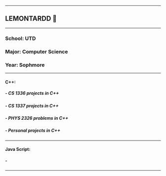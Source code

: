 -------------------------------------------------------------------------------------------------------------------------------------
## LEMONTARDD 🍋
-------------------------------------------------------------------------------------------------------------------------------------
### School: UTD
### Major: Computer Science
### Year: Sophmore
-------------------------------------------------------------------------------------------------------------------------------------
#### C++: 
##### - CS 1336 projects in C++
##### - CS 1337 projects in C++
##### - PHYS 2326 problems in C++
##### - Personal projects in C++
-------------------------------------------------------------------------------------------------------------------------------------
#### Java Script:
##### -
-------------------------------------------------------------------------------------------------------------------------------------
